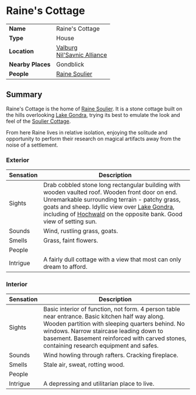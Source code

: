 # Raine's Cottage

|||
| --- | --- |
| **Name** | Raine's Cottage | place.4
| **Type** | House |
| **Location** | [Valburg](../../../civilisations/nilsavnic-alliance/states/valburg.md)<br>[Nil'Savnic Alliance](../../../civilisations/nilsavnic-alliance/nilsavnic-alliance.md) |
| **Nearby Places** | Gondblick |
| **People** | [Raine Soulier](../../../characters/raine-soulier.md) |

## Summary

Raine's Cottage is the home of [Raine Soulier](../../../characters/raine-soulier.md). It is a stone cottage built on the hills overlooking [Lake Gondra](../../rivers-lakes/lake-gondra.md), trying its best to emulate the look and feel of the [Soulier Cottage](soulier-cottage.md).

From here Raine lives in relative isolation, enjoying the solitude and opportunity to perform their research on magical artifacts away from the noise of a settlement.

### Exterior

| Sensation | Description |
| ---- | --- |
| Sights | Drab cobbled stone long rectangular building with wooden vaulted roof. Wooden front door on end. Unremarkable surrounding terrain - patchy grass, goats and sheep. Idyllic view over [Lake Gondra](../../rivers-lakes/lake-gondra.md), including of [Hochwald](../../cities/hochwald.md) on the opposite bank. Good view of setting sun. |
| Sounds | Wind, rustling grass, goats. |
| Smells | Grass, faint flowers. |
| People | |
| Intrigue | A fairly dull cottage with a view that most can only dream to afford. |

### Interior

| Sensation | Description |
| ---- | --- |
| Sights | Basic interior of function, not form. 4 person table near entrance. Basic kitchen half way along. Wooden partition with sleeping quarters behind. No windows. Narrow staircase leading down to basement. Basement reinforced with carved stones, containing research equipment and safes. |
| Sounds | Wind howling through rafters. Cracking fireplace. |
| Smells | Stale air, sweat, rotting wood. |
| People | |
| Intrigue | A depressing and utilitarian place to live. |
